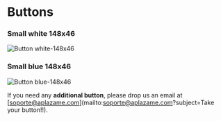 # Buttons

### Small white 148x46

![Button white-148x46](https://aplazame.com/static/img/buttons/white-148x46.png)

### Small blue 148x46

![Button blue-148x46](https://aplazame.com/static/img/buttons/blue-148x46.png)

If you need any **additional button**, please drop us an email at [soporte@aplazame.com](mailto:soporte@aplazame.com?subject=Take your button!!).
